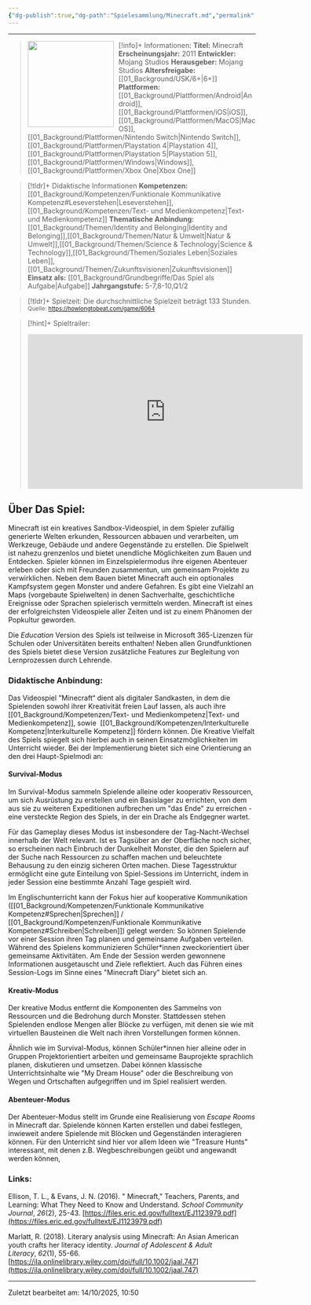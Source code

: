 ```yaml
---
{"dg-publish":true,"dg-path":"Spielesammlung/Minecraft.md","permalink":"/spielesammlung/minecraft/","noteIcon":"2"}
---
```


---
>[!info]+ Informationen:
><img src="https://image.api.playstation.com/vulcan/img/cfn/11307x4B5WLoVoIUtdewG4uJ_YuDRTwBxQy0qP8ylgazLLc01PBxbsFG1pGOWmqhZsxnNkrU3GXbdXIowBAstzlrhtQ4LCI4.png" style="float:left;height:175px;padding-right:10px">**Titel:** Minecraft
>**Erscheinungsjahr:** 2011
>**Entwickler:** Mojang Studios
>**Herausgeber:** Mojang Studios
>**Altersfreigabe:** [[01_Background/USK/6+\|6+]]
>**Plattformen:** [[01_Background/Plattformen/Android\|Android]],[[01_Background/Plattformen/iOS\|iOS]],[[01_Background/Plattformen/MacOS\|MacOS]],[[01_Background/Plattformen/Nintendo Switch\|Nintendo Switch]],[[01_Background/Plattformen/Playstation 4\|Playstation 4]],[[01_Background/Plattformen/Playstation 5\|Playstation 5]],[[01_Background/Plattformen/Windows\|Windows]],[[01_Background/Plattformen/Xbox One\|Xbox One]]

>[!tldr]+ Didaktische Informationen
>**Kompetenzen:** [[01_Background/Kompetenzen/Funktionale Kommunikative Kompetenz#Leseverstehen\|Leseverstehen]],[[01_Background/Kompetenzen/Text- und Medienkompetenz\|Text- und Medienkompetenz]]
>**Thematische Anbindung:** [[01_Background/Themen/Identity and Belonging\|Identity and Belonging]],[[01_Background/Themen/Natur & Umwelt\|Natur & Umwelt]],[[01_Background/Themen/Science & Technology\|Science & Technology]],[[01_Background/Themen/Soziales Leben\|Soziales Leben]],[[01_Background/Themen/Zukunftsvisionen\|Zukunftsvisionen]]
>**Einsatz als:** [[01_Background/Grundbegriffe/Das Spiel als Aufgabe\|Aufgabe]]
>**Jahrgangstufe:** 5-7,8-10,Q1/2

>[!tldr]+ Spielzeit: 
>Die durchschnittliche Spielzeit beträgt 133 Stunden.  
><sub>Quelle: https://howlongtobeat.com/game/6064</sub>

>[!hint]+ Spieltrailer:
><iframe width="560" height="315" src="https://www.youtube.com/embed/MmB9b5njVbA?si=xkVy1CtShsUblrIR" title="YouTube video player" frameborder="0" allow="accelerometer; autoplay; clipboard-write; encrypted-media; gyroscope; picture-in-picture; web-share" referrerpolicy="strict-origin-when-cross-origin" allowfullscreen></iframe>


## Über Das Spiel:
Minecraft ist ein kreatives Sandbox-Videospiel, in dem Spieler zufällig generierte Welten erkunden, Ressourcen abbauen und verarbeiten, um Werkzeuge, Gebäude und andere Gegenstände zu erstellen. Die Spielwelt ist nahezu grenzenlos und bietet unendliche Möglichkeiten zum Bauen und Entdecken.
Spieler können im Einzelspielermodus ihre eigenen Abenteuer erleben oder sich mit Freunden zusammentun, um gemeinsam Projekte zu verwirklichen. Neben dem Bauen bietet Minecraft auch ein optionales Kampfsystem gegen Monster und andere Gefahren.
Es gibt eine Vielzahl an Maps (vorgebaute Spielwelten) in denen Sachverhalte, geschichtliche Ereignisse oder Sprachen spielerisch vermitteln werden. Minecraft ist eines der erfolgreichsten Videospiele aller Zeiten und ist zu einem Phänomen der Popkultur geworden.

Die *Education* Version des Spiels ist teilweise in Microsoft 365-Lizenzen für Schulen oder Universitäten bereits enthalten! Neben allen Grundfunktionen des Spiels bietet diese Version zusätzliche Features zur Begleitung von Lernprozessen durch Lehrende.
### Didaktische Anbindung:
Das Videospiel "Minecraft“ dient als digitaler Sandkasten, in dem die Spielenden sowohl ihrer Kreativität freien Lauf lassen, als auch ihre [[01_Background/Kompetenzen/Text- und Medienkompetenz\|Text- und Medienkompetenz]], sowie  [[01_Background/Kompetenzen/Interkulturelle Kompetenz\|Interkulturelle Kompetenz]] fördern können. Die Kreative Vielfalt des Spiels spiegelt sich hierbei auch in seinen Einsatzmöglichkeiten im Unterricht wieder. Bei der Implementierung bietet sich eine Orientierung an den drei Haupt-Spielmodi an:
#### Survival-Modus
Im Survival-Modus sammeln Spielende alleine oder kooperativ Ressourcen, um sich Ausrüstung zu erstellen und ein Basislager zu errichten, von dem aus sie zu weiteren Expeditionen aufbrechen um "das Ende" zu erreichen - eine versteckte Region des Spiels, in der ein Drache als Endgegner wartet.

Für das Gameplay dieses Modus ist insbesondere der Tag-Nacht-Wechsel innerhalb der Welt relevant. Ist es Tagsüber an der Oberfläche noch sicher, so erscheinen nach Einbruch der Dunkelheit Monster, die den Spielern auf der Suche nach Ressourcen zu schaffen machen und beleuchtete Behausung zu den einzig sicheren Orten machen. Diese Tagesstruktur ermöglicht eine gute Einteilung von Spiel-Sessions im Unterricht, indem in jeder Session eine bestimmte Anzahl Tage gespielt wird.

Im Englischunterricht kann der Fokus hier auf kooperative Kommunikation ([[01_Background/Kompetenzen/Funktionale Kommunikative Kompetenz#Sprechen\|Sprechen]] / [[01_Background/Kompetenzen/Funktionale Kommunikative Kompetenz#Schreiben\|Schreiben]]) gelegt werden: So können Spielende vor einer Session ihren Tag planen und gemeinsame Aufgaben verteilen. Während des Spielens kommunizieren Schüler\*innen zweckorientiert über gemeinsame Aktivitäten. Am Ende der Session werden gewonnene Informationen ausgetauscht und Ziele reflektiert. Auch das Führen eines Session-Logs im Sinne eines "Minecraft Diary" bietet sich an.

#### Kreativ-Modus
Der kreative Modus entfernt die Komponenten des Sammelns von Ressourcen und die Bedrohung durch Monster. Stattdessen stehen Spielenden endlose Mengen aller Blöcke zu verfügen, mit denen sie wie mit virtuellen Bausteinen die Welt nach ihren Vorstellungen formen können.

Ähnlich wie im Survival-Modus, können Schüler\*innen hier alleine oder in Gruppen Projektorientiert arbeiten und gemeinsame Bauprojekte sprachlich planen, diskutieren und umsetzen. Dabei können klassische Unterrichtsinhalte wie "My Dream House" oder die Beschreibung von Wegen und Ortschaften aufgegriffen und im Spiel realisiert werden.

#### Abenteuer-Modus
Der Abenteuer-Modus stellt im Grunde eine Realisierung von *Escape Rooms* in Minecraft dar. Spielende können Karten erstellen und dabei festlegen, inwieweit andere Spielende mit Blöcken und Gegenständen interagieren können. Für den Unterricht sind hier vor allem Ideen wie "Treasure Hunts" interessant, mit denen z.B. Wegbeschreibungen geübt und angewandt werden können,

### Links:
Ellison, T. L., & Evans, J. N. (2016). " Minecraft," Teachers, Parents, and Learning: What They Need to Know and Understand. _School Community Journal_, _26_(2), 25-43. [https://files.eric.ed.gov/fulltext/EJ1123979.pdf](https://files.eric.ed.gov/fulltext/EJ1123979.pdf) 

Marlatt, R. (2018). Literary analysis using Minecraft: An Asian American youth crafts her literacy identity. _Journal of Adolescent & Adult Literacy_, _62_(1), 55-66. [https://ila.onlinelibrary.wiley.com/doi/full/10.1002/jaal.747](https://ila.onlinelibrary.wiley.com/doi/full/10.1002/jaal.747)


---
Zuletzt bearbeitet am: 14/10/2025, 10:50